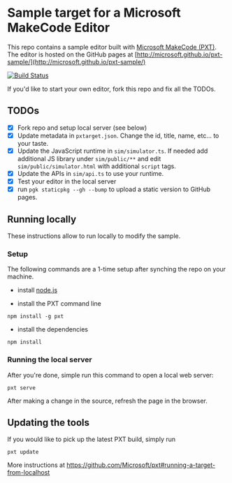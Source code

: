 # Sample target for a Microsoft MakeCode Editor

This repo contains a sample editor built with [Microsoft MakeCode (PXT)](https://github.com/Microsoft/pxt). The editor is hosted on the GitHub pages at [http://microsoft.github.io/pxt-sample/](http://microsoft.github.io/pxt-sample/)

[![Build Status](https://travis-ci.org/Microsoft/pxt-sample.svg?branch=master)](https://travis-ci.org/Microsoft/pxt-sample)

If you'd like to start your own editor, fork this repo and fix all the TODOs.

## TODOs

- [x] Fork repo and setup local server (see below)
- [x] Update metadata in ``pxtarget.json``. Change the id, title, name, etc... to your taste.
- [x] Update the JavaScript runtime in ``sim/simulator.ts``. If needed add additional JS library under ``sim/public/**``
and edit ``sim/public/simulator.html`` with additional ``script`` tags.
- [x] Update the APIs in ``sim/api.ts`` to use your runtime.
- [x] Test your editor in the local server
- [x] run ``pgk staticpkg --gh --bump`` to upload a static version to GitHub pages.

## Running locally

These instructions allow to run locally to modify the sample.

### Setup

The following commands are a 1-time setup after synching the repo on your machine.

* install [node.js](https://nodejs.org/en/)

* install the PXT command line
```
npm install -g pxt
```
* install the dependencies
```
npm install
```

### Running the local server

After you're done, simple run this command to open a local web server:
```
pxt serve
```

After making a change in the source, refresh the page in the browser.

## Updating the tools

If you would like to pick up the latest PXT build, simply run
```
pxt update
```

More instructions at https://github.com/Microsoft/pxt#running-a-target-from-localhost 

